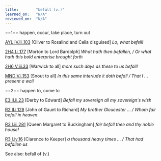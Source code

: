 ```yaml
---
title:        "befall (v.)"
learned_on:   "N/A"
reviewed_on:  "N/A"
---
```


==1== happen, occur, take place, turn out

[AYL IV.iii.103](https://www.shakespeareswords.com/Public/Play.aspx?Act=4&Scene=3&WorkId=26#207489) \[Oliver to Rosalind and Celia disguised\] *Lo, what befell!*

[2H4 I.i.177](https://www.shakespeareswords.com/Public/Play.aspx?Act=1&Scene=1&WorkId=39#257742) \[Morton to Lord Bardolph\] *What hath then befallen, / Or what hath this bold enterprise brought forth*

[2H6 V.iii.33](https://www.shakespeareswords.com/Public/Play.aspx?Act=5&Scene=3&WorkId=34#240562) \[Warwick to all\] *more such days as these to us befall!*

[MND V.i.153](https://www.shakespeareswords.com/Public/Play.aspx?Act=5&Scene=1&WorkId=4#127881) \[Snout to all\] *In this same interlude it doth befall / That I ... present a wall*

==2== happen to, come to

[E3 II.ii.23](https://www.shakespeareswords.com/Public/Play.aspx?Act=2&Scene=2&WorkId=14#163469) \[Derby to Edward\] *Befall my sovereign all my sovereign's wish*

[R2 II.i.129](https://www.shakespeareswords.com/Public/Play.aspx?Act=2&Scene=1&WorkId=22#190751) \[John of Gaunt to Richard\] *My brother Gloucester ... / Whom fair befall in heaven*

[R3 I.iii.281](https://www.shakespeareswords.com/Public/Play.aspx?Act=1&Scene=3&WorkId=6#132503) \[Queen Margaret to Buckingham\] *fair befall thee and thy noble house!*

[R3 I.iv.16](https://www.shakespeareswords.com/Public/Play.aspx?Act=1&Scene=4&WorkId=6#132626) \[Clarence to Keeper\] *a thousand heavy times ... / That had befallen us*

See also: befall of (v.)


